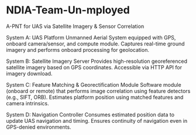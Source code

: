 # NDIA-Team-Un-mployed
A-PNT for UAS via Satellite Imagery &amp; Sensor Correlation

System A: UAS Platform
Unmanned Aerial System equipped with GPS, onboard camera/sensor, and compute module. Captures real-time ground imagery and performs onboard processing for geolocation.

System B: Satellite Imagery Server
Provides high-resolution georeferenced satellite imagery based on GPS coordinates. Accessible via HTTP API for imagery download.

System C: Feature Matching & Georectification Module
Software module (onboard or remote) that performs image correlation using feature detectors (e.g., SIFT, ORB). Estimates platform position using matched features and camera intrinsics.

System D: Navigation Controller
Consumes estimated position data to update UAS navigation and timing. Ensures continuity of navigation even in GPS-denied environments.
